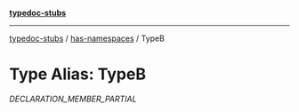 [**typedoc-stubs**](../../index.md)

***

[typedoc-stubs](../../index.md) / [has-namespaces](../index.md) / TypeB

# Type Alias: TypeB

_DECLARATION_MEMBER_PARTIAL_
